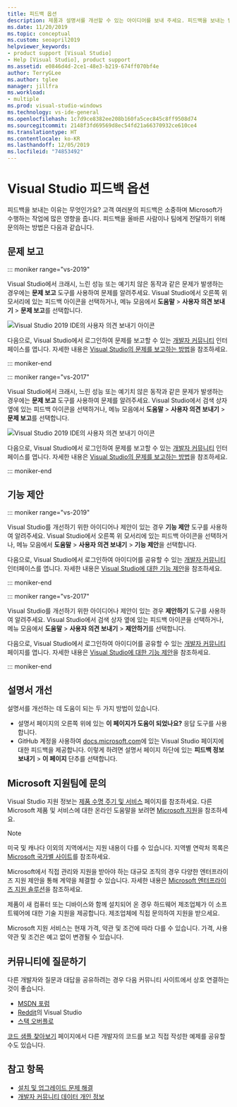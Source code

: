 ```yaml
---
title: 피드백 옵션
description: 제품과 설명서를 개선할 수 있는 아이디어를 보내 주세요. 피드백을 보내는 방법은 다음과 같습니다.
ms.date: 11/20/2019
ms.topic: conceptual
ms.custom: seoapril2019
helpviewer_keywords:
- product support [Visual Studio]
- Help [Visual Studio], product support
ms.assetid: e0846d4d-2ce1-48e3-b219-674ff070bf4e
author: TerryGLee
ms.author: tglee
manager: jillfra
ms.workload:
- multiple
ms.prod: visual-studio-windows
ms.technology: vs-ide-general
ms.openlocfilehash: 1c7d9ce8382ee208b160fa5cec845c8ff9508d74
ms.sourcegitcommit: 2148f3fd69569d8ec54fd21a66370932ce610ce4
ms.translationtype: HT
ms.contentlocale: ko-KR
ms.lasthandoff: 12/05/2019
ms.locfileid: "74853492"
---
```

# <a name="visual-studio-feedback-options"></a>Visual Studio 피드백 옵션

피드백을 보내는 이유는 무엇인가요? 고객 여러분의 피드백은 소중하며 Microsoft가 수행하는 작업에 많은 영향을 줍니다. 피드백을 올바른 사람이나 팀에게 전달하기 위해 문의하는 방법은 다음과 같습니다.

## <a name="report-a-problem"></a>문제 보고

::: moniker range="vs-2019"

Visual Studio에서 크래시, 느린 성능 또는 예기치 않은 동작과 같은 문제가 발생하는 경우에는 **문제 보고** 도구를 사용하여 문제를 알려주세요. Visual Studio에서 오른쪽 위 모서리에 있는 피드백 아이콘을 선택하거나, 메뉴 모음에서 **도움말** > **사용자 의견 보내기** > **문제 보고**를 선택합니다.

![Visual Studio 2019 IDE의 사용자 의견 보내기 아이콘](./media/vs-2019/send-feedback-icon.png)

다음으로, Visual Studio에서 로그인하여 문제를 보고할 수 있는 [개발자 커뮤니티](https://developercommunity.visualstudio.com) 인터페이스를 엽니다. 자세한 내용은 [Visual Studio의 문제를 보고하는 방법](how-to-report-a-problem-with-visual-studio.md)을 참조하세요.

::: moniker-end

::: moniker range="vs-2017"

Visual Studio에서 크래시, 느린 성능 또는 예기치 않은 동작과 같은 문제가 발생하는 경우에는 **문제 보고** 도구를 사용하여 문제를 알려주세요. Visual Studio에서 검색 상자 옆에 있는 피드백 아이콘을 선택하거나, 메뉴 모음에서 **도움말** > **사용자 의견 보내기** > **문제 보고**를 선택합니다.

![Visual Studio 2019 IDE의 사용자 의견 보내기 아이콘](./media/send-feedback-icon.png)

다음으로, Visual Studio에서 로그인하여 문제를 보고할 수 있는 [개발자 커뮤니티](https://developercommunity.visualstudio.com) 인터페이스를 엽니다. 자세한 내용은 [Visual Studio의 문제를 보고하는 방법](how-to-report-a-problem-with-visual-studio.md)을 참조하세요.

::: moniker-end

## <a name="suggest-a-feature"></a>기능 제안

::: moniker range="vs-2019"

Visual Studio를 개선하기 위한 아이디어나 제안이 있는 경우 **기능 제안** 도구를 사용하여 알려주세요. Visual Studio에서 오른쪽 위 모서리에 있는 피드백 아이콘을 선택하거나, 메뉴 모음에서 **도움말** > **사용자 의견 보내기** > **기능 제안**을 선택합니다.

다음으로, Visual Studio에서 로그인하여 아이디어를 공유할 수 있는 [개발자 커뮤니티](https://developercommunity.visualstudio.com) 인터페이스를 엽니다. 자세한 내용은 [Visual Studio에 대한 기능 제안](suggest-a-feature.md)을 참조하세요.

::: moniker-end

::: moniker range="vs-2017"

Visual Studio를 개선하기 위한 아이디어나 제안이 있는 경우 **제안하기** 도구를 사용하여 알려주세요. Visual Studio에서 검색 상자 옆에 있는 피드백 아이콘을 선택하거나, 메뉴 모음에서 **도움말** > **사용자 의견 보내기** > **제안하기**를 선택합니다.

다음으로, Visual Studio에서 로그인하여 아이디어를 공유할 수 있는 [개발자 커뮤니티](https://developercommunity.visualstudio.com) 페이지를 엽니다. 자세한 내용은 [Visual Studio에 대한 기능 제안](suggest-a-feature.md)을 참조하세요.

::: moniker-end

## <a name="improve-the-documentation"></a>설명서 개선

설명서를 개선하는 데 도움이 되는 두 가지 방법이 있습니다.

* 설명서 페이지의 오른쪽 위에 있는 **이 페이지가 도움이 되었나요?** 응답 도구를 사용합니다.
* GitHub 계정을 사용하여 [docs.microsoft.com](/visualstudio/)에 있는 Visual Studio 페이지에 대한 피드백을 제공합니다. 이렇게 하려면 설명서 페이지 하단에 있는 **피드백 정보 보내기** > **이 페이지** 단추를 선택합니다.

## <a name="contact-microsoft-support"></a>Microsoft 지원팀에 문의

Visual Studio 지원 정보는 [제품 수명 주기 및 서비스](/visualstudio/releases/2019/servicing/) 페이지를 참조하세요. 다른 Microsoft 제품 및 서비스에 대한 온라인 도움말을 보려면 [Microsoft 지원](https://go.microsoft.com/fwlink/?LinkID=99019)을 참조하세요.

> [!NOTE]
> 미국 및 캐나다 이외의 지역에서는 지원 내용이 다를 수 있습니다. 지역별 연락처 목록은 [Microsoft 국가별 사이트](https://www.microsoft.com/worldwide/)를 참조하세요.

Microsoft에서 직접 관리와 지원을 받아야 하는 대규모 조직의 경우 다양한 엔터프라이즈 지원 제안을 통해 계약을 체결할 수 있습니다. 자세한 내용은 [Microsoft 엔터프라이즈 지원 솔루션](https://go.microsoft.com/fwlink/?LinkId=258223)을 참조하세요.

제품이 새 컴퓨터 또는 디바이스와 함께 설치되어 온 경우 하드웨어 제조업체가 이 소프트웨어에 대한 기술 지원을 제공합니다. 제조업체에 직접 문의하여 지원을 받으세요.

Microsoft 지원 서비스는 현재 가격, 약관 및 조건에 따라 다를 수 있습니다. 가격, 사용 약관 및 조건은 예고 없이 변경될 수 있습니다.

## <a name="ask-the-community"></a>커뮤니티에 질문하기

다른 개발자와 질문과 대답을 공유하려는 경우 다음 커뮤니티 사이트에서 상호 연결하는 것이 좋습니다.

* [MSDN 포럼](https://social.msdn.microsoft.com/Forums/home)
* [Reddit](https://www.reddit.com/r/VisualStudio/)의 Visual Studio
* [스택 오버플로](https://stackoverflow.com/search?q=visual+studio+-code)

[코드 샘플 찾아보기](/samples/browse/) 페이지에서 다른 개발자의 코드를 보고 직접 작성한 예제를 공유할 수도 있습니다.

## <a name="see-also"></a>참고 항목

* [설치 및 업그레이드 문제 해결](../install/troubleshooting-installation-issues.md)
* [개발자 커뮤니티 데이터 개인 정보](developer-community-privacy.md)
